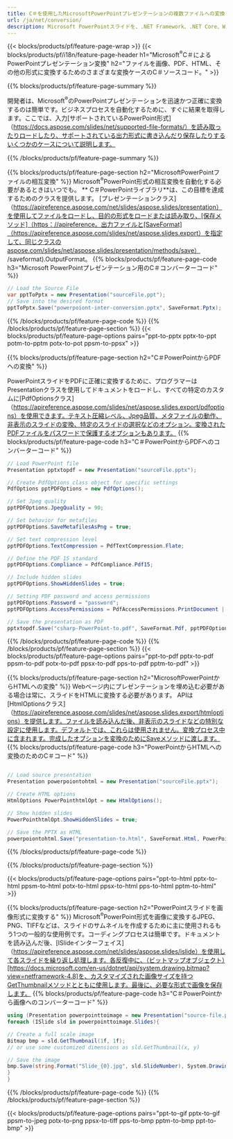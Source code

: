 ```yaml
---
title: C＃を使用したMicrosoftPowerPointプレゼンテーションの複数ファイルへの変換
url: /ja/net/conversion/
description: Microsoft PowerPointスライドを、.NET Framework、.NET Core、Windows Azure、Mono、またはXamarinプラットフォーム上のPDF、HTML、および画像形式を含むさまざまなファイルに変換します。
---
```


{{< blocks/products/pf/feature-page-wrap >}}
{{< blocks/products/pf/i18n/feature-page-header h1="Microsoft<sup>®</sup>C＃によるPowerPointプレゼンテーション変換" h2="ファイルを画像、PDF、HTML、その他の形式に変換するためのさまざまな変換ケースのC＃ソースコード。" >}}

{{% blocks/products/pf/feature-page-summary %}}

開発者は、Microsoft<sup>®</sup>のPowerPointプレゼンテーションを迅速かつ正確に変換するのは簡単です。ビジネスプロセスを自動化するために、すぐに結果を取得します。ここでは、入力[サポートされているPowerPoint形式]（https://docs.aspose.com/slides/net/supported-file-formats/）を読み取ったりロードしたり、サポートされている出力形式に書き込んだり保存したりするいくつかのケースについて説明します。 

{{% /blocks/products/pf/feature-page-summary  %}}

{{% blocks/products/pf/feature-page-section  h2="MicrosoftPowerPointファイルの相互変換" %}}
Microsoft<sup>®</sup>PowerPoint形式の相互変換を自動化する必要があるときはいつでも。 ** C＃PowerPointライブラリ**は、この目標を達成するためのクラスを提供します。 [プレゼンテーションクラス]（https://apireference.aspose.com/net/slides/aspose.slides/presentation）を使用してファイルをロードし、目的の形式をロードまたは読み取り、[保存メソッド]（https：//apireference。出力ファイルと[SaveFormat]（https://apireference.aspose.com/slides/net/aspose.slides.export）を指定して、同じクラスのaspose.com/slides/net/aspose.slides/presentation/methods/save） /saveformat).OutputFormat。 
{{% blocks/products/pf/feature-page-code h3="Microsoft PowerPointプレゼンテーション用のC＃コンバーターコード" %}}

```cs
// Load the Source File
var pptToPptx = new Presentation("sourceFile.ppt");
// Save into the desired format
pptToPptx.Save("powerpoiont-inter-conversion.pptx", SaveFormat.Pptx);   
```
{{% /blocks/products/pf/feature-page-code  %}}
{{% /blocks/products/pf/feature-page-section %}}
{{< blocks/products/pf/feature-page-options pairs="ppt-to-pptx pptx-to-ppt potm-to-pptm potx-to-pot ppsm-to-ppsx" >}}


{{% blocks/products/pf/feature-page-section  h2="C＃PowerPointからPDFへの変換" %}}

PowerPointスライドをPDFに正確に変換するために、プログラマーはPresentationクラスを使用してドキュメントをロードし、すべての特定のカスタムに[PdfOptionsクラス]（https://apireference.aspose.com/slides/net/aspose.slides.export/pdfoptions）を使用できます。テキスト圧縮レベル、Jpeg品質、メタファイルの動作、非表示のスライドの変換、特定のスライドの選択などのオプション。変換されたPDFファイルをパスワードで保護するオプションもあります。
{{% blocks/products/pf/feature-page-code h3="C＃PowerPointからPDFへのコンバーターコード" %}}

```cs
// Load PowerPoint file
Presentation pptxtopdf = new Presentation("sourceFile.pptx");

// Create PdfOptions class object for specific settings
PdfOptions pptPDFOptions = new PdfOptions();

// Set Jpeg quality
pptPDFOptions.JpegQuality = 90;

// Set behavior for metafiles
pptPDFOptions.SaveMetafilesAsPng = true;

// Set text compression level
pptPDFOptions.TextCompression = PdfTextCompression.Flate;

// Define the PDF 15 standard
pptPDFOptions.Compliance = PdfCompliance.Pdf15;

// Include hidden slides
pptPDFOptions.ShowHiddenSlides = true;

// Setting PDF password and access permissions
pptPDFOptions.Password = "password";
pptPDFOptions.AccessPermissions = PdfAccessPermissions.PrintDocument | PdfAccessPermissions.HighQualityPrint;

// Save the presentation as PDF
pptxtopdf.Save("csharp-PowerPoint-to.pdf", SaveFormat.Pdf, pptPDFOptions);

```
{{% /blocks/products/pf/feature-page-code  %}}
{{% /blocks/products/pf/feature-page-section %}}
{{< blocks/products/pf/feature-page-options pairs="ppt-to-pdf pptx-to-pdf ppsm-to-pdf potx-to-pdf ppsx-to-pdf pps-to-pdf pptm-to-pdf" >}}


{{% blocks/products/pf/feature-page-section  h2="MicrosoftPowerPointからHTMLへの変換" %}}
Webページ内にプレゼンテーションを埋め込む必要がある場合は常に、スライドをHTMLに変換する必要があります。 APIは[HtmlOptionsクラス]（https://apireference.aspose.com/slides/net/aspose.slides.export/htmloptions）を提供します。ファイルを読み込んだ後、非表示のスライドなどの特別な設定に使用します。デフォルトでは、これらは使用されません。変換プロセス中に含まれます。完成したオプションを変換のためにSaveメソッドに渡します。
{{% blocks/products/pf/feature-page-code h3="PowerPointからHTMLへの変換のためのC＃コード" %}}

```cs

// Load source presentation 
Presentation powerpoiontohtml = new Presentation("sourceFile.pptx");

// Create HTML options
HtmlOptions PowerPointhtmlOpt = new HtmlOptions();

// Show hidden slides
PowerPointhtmlOpt.ShowHiddenSlides = true;

// Save the PPTX as HTML
powerpoiontohtml.Save("presentation-to.html", SaveFormat.Html, PowerPointhtmlOpt); 

```
{{% /blocks/products/pf/feature-page-code %}}

{{% /blocks/products/pf/feature-page-section %}}

{{< blocks/products/pf/feature-page-options pairs="ppt-to-html pptx-to-html ppsm-to-html potx-to-html ppsx-to-html pps-to-html pptm-to-html" >}}

{{% blocks/products/pf/feature-page-section  h2="PowerPointスライドを画像形式に変換する" %}}
Microsoft<sup>®</sup>PowerPoint形式を画像に変換するJPEG、PNG、TIFFなどは、スライドのサムネイルを作成するために主に使用されるもう1つの一般的な使用例です。コーディングプロセスは簡単です。ドキュメントを読み込んだ後、[ISlideインターフェイス]（https://apireference.aspose.com/net/slides/aspose.slides/islide）を使用して各スライドを繰り返し処理します。各反復中に、（ビットマップオブジェクト）[https://docs.microsoft.com/en-us/dotnet/api/system.drawing.bitmap?view=netframework-4.8]を、カスタマイズされた画像サイズを持つGetThumbnailメソッドとともに使用します。最後に、必要な形式で画像を保存します。
{{% blocks/products/pf/feature-page-code h3="C＃PowerPointから画像へのコンバーターコード" %}}
```cs
using (Presentation powerpointtoimage = new Presentation("source-file.ppt")){
foreach (ISlide sld in powerpointtoimage.Slides){

// Create a full scale image
Bitmap bmp = sld.GetThumbnail(1f, 1f);
// or use some customized dimensions as sld.GetThumbnail(x, y)

// Save the image
bmp.Save(string.Format("Slide_{0}.jpg", sld.SlideNumber), System.Drawing.Imaging.ImageFormat.Jpeg);
}
}
```
{{% /blocks/products/pf/feature-page-code %}}
{{% /blocks/products/pf/feature-page-section %}}

{{< blocks/products/pf/feature-page-options pairs="ppt-to-gif pptx-to-gif ppsm-to-jpeg potx-to-png ppsx-to-tiff pps-to-bmp pptm-to-bmp ppt-to-bmp" >}}